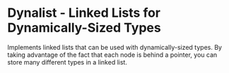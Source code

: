 # Dynalist - Linked Lists for Dynamically-Sized Types

Implements linked lists that can be used with dynamically-sized types. By taking advantage of the
fact that each node is behind a pointer, you can store many different types in a linked list.